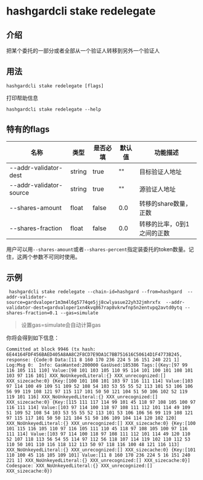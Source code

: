 # hashgardcli stake redelegate

## 介绍

把某个委托的一部分或者全部从一个验证人转移到另外一个验证人

## 用法

```
hashgardcli stake redelegate [flags]
```

打印帮助信息
```
hashgardcli stake redelegate --help
```

## 特有的flags

| 名称                       | 类型   | 是否必填 | 默认值   | 功能描述         |
| -------------------------- | -----  | -------- | -------- | ------------------------------------------------------------------- |
| --addr-validator-dest   | string | true     | ""       | 目标验证人地址 |
| --addr-validator-source | string | true     | ""       | 源验证人地址 |
| --shares-amount            | float  | false    | 0.0      | 转移的share数量，正数 |
| --shares-fraction           | float  | false    | 0.0      | 转移的比率，0到1之间的正数 |

用户可以用`--shares-amount`或者`--shares-percent`指定装委托的token数量。记住，这两个参数不可同时使用。

## 示例

```
 hashgardcli stake redelegate --chain-id=hashgard --from=hashgard  --addr-validator-source=gardvaloper1m3m4l6g5774qe5jj8cwlyasue22yh32jmhrxfx  --addr-validator-dest=gardvaloper1xn4kvq867rap8vkrwfnp5n2entvpq2avtd0ytq --shares-fraction=0.1 --gas=simulate
```

> 设置gas=simulate会自动计算gas

你将会得到如下信息：
```
Committed at block 9946 (tx hash: 6E44164FDF456BAED405A8AA8C2F8CD7E9DA1C7BB751616C50614D1F4773B245, response: {Code:0 Data:[11 8 160 170 236 224 5 16 151 240 221 1] Log:Msg 0:  Info: GasWanted:200000 GasUsed:185386 Tags:[{Key:[97 99 116 105 111 110] Value:[98 101 103 105 110 95 114 101 100 101 108 101 103 97 116 101] XXX_NoUnkeyedLiteral:{} XXX_unrecognized:[] XXX_sizecache:0} {Key:[100 101 108 101 103 97 116 111 114] Value:[103 97 114 100 49 109 51 109 52 108 54 103 53 55 55 52 113 101 53 106 106 56 99 119 108 121 97 115 117 101 50 50 121 104 51 50 106 102 52 119 119 101 116] XXX_NoUnkeyedLiteral:{} XXX_unrecognized:[] XXX_sizecache:0} {Key:[115 111 117 114 99 101 45 118 97 108 105 100 97 116 111 114] Value:[103 97 114 100 118 97 108 111 112 101 114 49 109 51 109 52 108 54 103 53 55 55 52 113 101 53 106 106 56 99 119 108 121 97 115 117 101 50 50 121 104 51 50 106 109 104 114 120 102 120] XXX_NoUnkeyedLiteral:{} XXX_unrecognized:[] XXX_sizecache:0} {Key:[100 101 115 116 105 110 97 116 105 111 110 45 118 97 108 105 100 97 116 111 114] Value:[103 97 114 100 118 97 108 111 112 101 114 49 120 110 52 107 118 113 56 54 55 114 97 112 56 118 107 114 119 102 110 112 53 110 50 101 110 116 118 112 113 50 97 118 116 100 48 121 116 113] XXX_NoUnkeyedLiteral:{} XXX_unrecognized:[] XXX_sizecache:0} {Key:[101 110 100 45 116 105 109 101] Value:[11 8 160 170 236 224 5 16 151 240 221 1] XXX_NoUnkeyedLiteral:{} XXX_unrecognized:[] XXX_sizecache:0}] Codespace: XXX_NoUnkeyedLiteral:{} XXX_unrecognized:[] XXX_sizecache:0})

```

